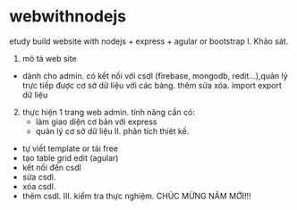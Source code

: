 # webwithnodejs
etudy build website with nodejs + express + agular or bootstrap
I. Khảo sát.
1. mô tả web site
- dành cho admin. có kết nối với csdl (firebase, mongodb, redit...),quản lý trực tiếp được cơ sở dữ liệu với các bảng. thêm sửa xóa. import export dữ liệu
2. thực hiện 1 trang web admin.
tính năng cần có: 
    - làm giao diện cơ bản với express
    - quản lý cơ sở dữ liệu 
II. phân tích thiêt kế.
- tự viết template or tải free
- tạo table grid edit (agular)
- kết nối  đến csdl
- sửa csdl.
- xóa csdl.
- thêm csdl.
III. kiểm tra thực nghiệm.
CHÚC MỪNG NĂM MỚI!!!